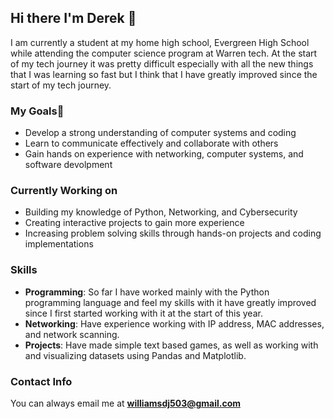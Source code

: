 ## Hi there I'm Derek 👋

I am currently a student at my home high school, Evergreen High School while attending the computer science program at Warren tech. At the start of my tech journey it was pretty difficult especially with all the new things that I was learning so fast but I think that I have greatly improved since the start of my tech journey.

### My Goals🎯

- Develop a strong understanding of computer systems and coding
- Learn to communicate effectively and collaborate with others
- Gain hands on experience with networking, computer systems, and software devolpment

### Currently Working on

- Building my knowledge of Python, Networking, and Cybersecurity
- Creating interactive projects to gain more experience
- Increasing problem solving skills through hands-on projects and coding implementations

### Skills

- **Programming**: So far I have worked mainly with the Python programming language and feel my skills with it have greatly improved since I first started working with it at the start of this year.
- **Networking**: Have experience working with IP address, MAC addresses, and network scanning.
- **Projects**: Have made simple text based games, as well as working with and visualizing datasets using Pandas and Matplotlib.

### Contact Info

You can always email me at **williamsdj503@gmail.com** 


<!--
**derk78/derk78** is a ✨ _special_ ✨ repository because its `README.md` (this file) appears on your GitHub profile.

Here are some ideas to get you started:

- 🔭 I’m currently working on ...
- 🌱 I’m currently learning ...
- 👯 I’m looking to collaborate on ...
- 🤔 I’m looking for help with ...
- 💬 Ask me about ...
- 📫 How to reach me: ...
- 😄 Pronouns: ...
- ⚡ Fun fact: ...
-->
